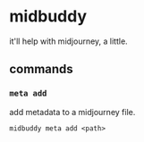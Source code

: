 # midbuddy

it'll help with midjourney, a little.

## commands

### `meta add`

add metadata to a midjourney file.

```
midbuddy meta add <path>
```
